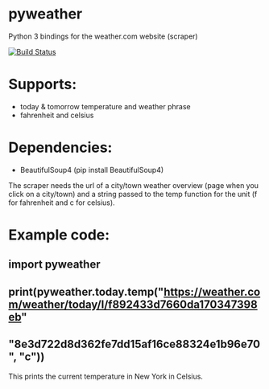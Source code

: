 # pyweather
Python 3 bindings for the weather.com website (scraper)

[![Build Status](https://travis-ci.com/zlataovce/pyweather.svg?branch=master)](https://travis-ci.com/zlataovce/pyweather)

# Supports:
- today & tomorrow temperature and weather phrase
- fahrenheit and celsius

# Dependencies:
- BeautifulSoup4 (pip install BeautifulSoup4)

The scraper needs the url of a city/town weather overview (page when you click on a city/town) and a string passed to the temp function for the unit (f for fahrenheit and c for celsius). 

# Example code:
## import pyweather
## print(pyweather.today.temp("https://weather.com/weather/today/l/f892433d7660da170347398eb"
##                            "8e3d722d8d362fe7dd15af16ce88324e1b96e70", "c"))
This prints the current temperature in New York in Celsius.

